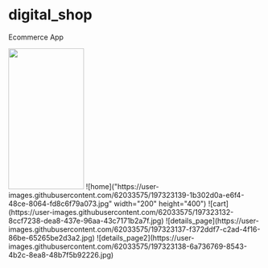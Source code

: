 # digital_shop
 Ecommerce App



<img src="https://user-images.githubusercontent.com/16319829/81180309-2b51f000-8fee-11ea-8a78-ddfe8c3412a7.png" width="150" height="280">
![home]("https://user-images.githubusercontent.com/62033575/197323139-1b302d0a-e6f4-48ce-8064-fd8c6f79a073.jpg" width="200" height="400")
![cart](https://user-images.githubusercontent.com/62033575/197323132-8ccf7238-dea8-437e-96aa-43c7171b2a7f.jpg)
![details_page](https://user-images.githubusercontent.com/62033575/197323137-f372ddf7-c2ad-4f16-86be-65265be2d3a2.jpg)
![details_page2](https://user-images.githubusercontent.com/62033575/197323138-6a736769-8543-4b2c-8ea8-48b7f5b92226.jpg)
